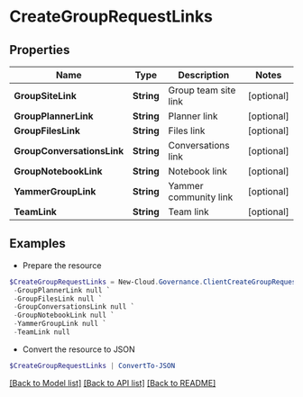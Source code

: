 # CreateGroupRequestLinks
## Properties

Name | Type | Description | Notes
------------ | ------------- | ------------- | -------------
**GroupSiteLink** | **String** | Group team site link | [optional] 
**GroupPlannerLink** | **String** | Planner link | [optional] 
**GroupFilesLink** | **String** | Files link | [optional] 
**GroupConversationsLink** | **String** | Conversations link | [optional] 
**GroupNotebookLink** | **String** | Notebook link | [optional] 
**YammerGroupLink** | **String** | Yammer community link | [optional] 
**TeamLink** | **String** | Team link | [optional] 

## Examples

- Prepare the resource
```powershell
$CreateGroupRequestLinks = New-Cloud.Governance.ClientCreateGroupRequestLinks  -GroupSiteLink null `
 -GroupPlannerLink null `
 -GroupFilesLink null `
 -GroupConversationsLink null `
 -GroupNotebookLink null `
 -YammerGroupLink null `
 -TeamLink null
```

- Convert the resource to JSON
```powershell
$CreateGroupRequestLinks | ConvertTo-JSON
```

[[Back to Model list]](../README.md#documentation-for-models) [[Back to API list]](../README.md#documentation-for-api-endpoints) [[Back to README]](../README.md)

